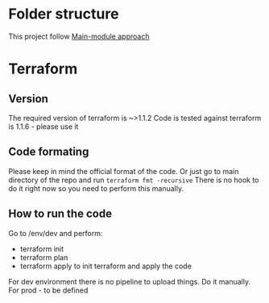 # Folder structure

This project follow [Main-module approach](https://dev.to/piotrgwiazda/main-module-approach-for-handling-multiple-environments-in-terraform-1oln)

# Terraform

## Version

The required version of terraform is ~>1.1.2
Code is tested against terraform is 1.1.6 - please use it

## Code formating

Please keep in mind the official format of the code. Or just go to main directory of the repo and run
```terraform fmt -recursive```
There is no hook to do it right now so you need to perform this manually.

## How to run the code

Go to /env/dev and perform:
- terraform init
- terraform plan
- terraform apply
to init terraform and apply the code

For dev environment there is no pipeline to upload things. Do it manually.
For prod - to be defined
